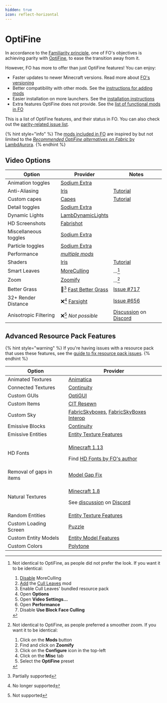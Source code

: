 ```yaml
---
hidden: true
icon: reflect-horizontal
---
```


# OptiFine

In accordance to the [Familiarity principle](./#familiarity), one of FO's objectives is achieving parity with [OptiFine](https://optifine.net/), to ease the transition away from it.

However, FO has more to offer than just OptiFine features! You can enjoy:

* Faster updates to newer Minecraft versions. Read more about [FO's versioning](versioning.md)
* Better compatibility with other mods. See the [instructions for adding mods](../how-to/add-mods/)
* Easier installation on more launchers. See the [installation instructions](../how-to/install/)
* Extra features OptiFine does not provide. See the [list of functional mods in FO](../info/mods/#functional)

This is a list of OptiFine features, and their status in FO. You can also check out the [parity-related issue list](https://github.com/Fabulously-Optimized/fabulously-optimized/issues?q=is:issue%20is:open%20label:parity).

{% hint style="info" %}
The [mods included in FO](../info/mods/) are inspired by but not limited to the [_Recommended OptiFine alternatives on Fabric_ by LambdAurora](https://optifine.alternatives.lambdaurora.dev/).
{% endhint %}

## Video Options

| Option                | Provider                                                                            | Notes                                                                                                                                        |
| --------------------- | ----------------------------------------------------------------------------------- | -------------------------------------------------------------------------------------------------------------------------------------------- |
| Animation toggles     | [Sodium Extra](https://www.curseforge.com/minecraft/mc-mods/sodium-extra)           |                                                                                                                                              |
| Anti-Aliasing         | [Iris](https://www.curseforge.com/minecraft/mc-mods/irisshaders)                    | [Tutorial](../info/mods/shaders.md)                                                                                                          |
| Custom capes          | [Capes](https://www.curseforge.com/minecraft/mc-mods/capes)                         | [Tutorial](../info/mods/capes.md)                                                                                                            |
| Detail toggles        | [Sodium Extra](https://www.curseforge.com/minecraft/mc-mods/sodium-extra)           |                                                                                                                                              |
| Dynamic Lights        | [LambDynamicLights](https://www.curseforge.com/minecraft/mc-mods/lambdynamiclights) |                                                                                                                                              |
| HD Screenshots        | [Fabrishot](https://www.curseforge.com/minecraft/mc-mods/fabrishot)                 |                                                                                                                                              |
| Miscellaneous toggles | [Sodium Extra](https://www.curseforge.com/minecraft/mc-mods/sodium-extra)           |                                                                                                                                              |
| Particle toggles      | [Sodium Extra](https://www.curseforge.com/minecraft/mc-mods/sodium-extra)           |                                                                                                                                              |
| Performance           | [_multiple mods_](../info/mods/#smooth)                                             |                                                                                                                                              |
| Shaders               | [Iris](https://www.curseforge.com/minecraft/mc-mods/irisshaders)                    | [Tutorial](../info/mods/shaders.md)                                                                                                          |
| Smart Leaves          | [MoreCulling](https://www.curseforge.com/minecraft/mc-mods/moreculling)             | ...[^1]                                                                                                                                      |
| Zoom                  | [Zoomify](https://www.curseforge.com/minecraft/mc-mods/zoomify)                     | ...[^2]                                                                                                                                      |
| Better Grass          | 🚧[^3] [Fast Better Grass](../info/resource-packs/#fast-better-grass)                | [Issue #717](https://github.com/Fabulously-Optimized/fabulously-optimized/issues/717)                                                        |
| 32+ Render Distance   | ❌[^4] [Farsight](https://www.curseforge.com/minecraft/mc-mods/farsight-fabric)      | [Issue #656](https://github.com/Fabulously-Optimized/fabulously-optimized/issues/656)                                                        |
| Anisotropic Filtering | ❌[^5] _Not possible_                                                                | [Discussion](https://discord.com/channels/756612889787498627/876567546390777856/978673913770950687) on [Discord](https://discord.gg/7rnTYXu) |

## Advanced Resource Pack Features

{% hint style="warning" %}
If you're having issues with a resource pack that uses these features, see the [guide to fix resource pack issues](../info/resource-packs/issues.md).
{% endhint %}

| Option                   | Provider                                                                                                                                                                                                                                                                  |
| ------------------------ | ------------------------------------------------------------------------------------------------------------------------------------------------------------------------------------------------------------------------------------------------------------------------- |
| Animated Textures        | [Animatica](https://www.curseforge.com/minecraft/mc-mods/animatica)                                                                                                                                                                                                       |
| Connected Textures       | [Continuity](https://www.curseforge.com/minecraft/mc-mods/continuity)                                                                                                                                                                                                     |
| Custom GUIs              | [OptiGUI](https://www.curseforge.com/minecraft/mc-mods/optigui)                                                                                                                                                                                                           |
| Custom Items             | [CIT Resewn](https://www.curseforge.com/minecraft/mc-mods/cit-resewn)                                                                                                                                                                                                     |
| Custom Sky               | [FabricSkyboxes](https://www.curseforge.com/minecraft/mc-mods/fabricskyboxes), [FabricSkyBoxes Interop](https://www.curseforge.com/minecraft/mc-mods/fabricskyboxes-interop)                                                                                              |
| Emissive Blocks          | [Continuity](https://www.curseforge.com/minecraft/mc-mods/continuity)                                                                                                                                                                                                     |
| Emissive Entities        | [Entity Texture Features](https://www.curseforge.com/minecraft/mc-mods/entity-texture-features-fabric)                                                                                                                                                                    |
| HD Fonts                 | <p><a href="https://minecraft.wiki/w/Java_Edition_1.13-pre6#Changes">Minecraft 1.13</a></p><p>Find <a href="https://www.curseforge.com/members/robotkoer/projects">HD Fonts by FO's author</a></p>                                                                        |
| Removal of gaps in items | [Model Gap Fix](https://www.curseforge.com/minecraft/mc-mods/model-gap-fix)                                                                                                                                                                                               |
| Natural Textures         | <p><a href="https://minecraft.wiki/w/Java_Edition_14w17a#General_2">Minecraft 1.8</a></p><p>See <a href="https://discord.com/channels/859124104644788234/1148531768157290537/1148531768157290537">discussion</a> on <a href="https://download.fo/discord">Discord</a></p> |
| Random Entities          | [Entity Texture Features](https://www.curseforge.com/minecraft/mc-mods/entity-texture-features-fabric)                                                                                                                                                                    |
| Custom Loading Screen    | [Puzzle](https://www.curseforge.com/minecraft/mc-mods/puzzle)                                                                                                                                                                                                             |
| Custom Entity Models     | [Entity Model Features](https://www.curseforge.com/minecraft/mc-mods/entity-model-features)                                                                                                                                                                               |
| Custom Colors            | [Polytone](https://www.curseforge.com/minecraft/mc-mods/polytone)                                                                                                                                                                                                         |

[^1]: Not identical to OptiFine, as people did not prefer the look. If you want it to be identical:

    1. [Disable](../how-to/disable-mods/) MoreCulling
    2. [Add](../how-to/add-mods/) the [Cull Leaves](https://www.curseforge.com/minecraft/mc-mods/cull-leaves) mod
    3. Enable Cull Leaves' bundled resource pack
    4. Open **Options**
    5. Open **Video Settings...**
    6. Open **Performance**
    7. Disable **Use Block Face Culling**

[^2]: Not identical to OptiFine, as people preferred a smoother zoom. If you want it to be identical:

    1. Click on the **Mods** button
    2. Find and click on **Zoomify**
    3. Click on the **Configure** icon in the top-left
    4. Click on the **Misc** tab
    5. Select the **OptiFine** preset

[^3]: Partially supported

[^4]: No longer supported

[^5]: Not supported
